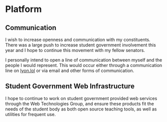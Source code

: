 # Platform

## Communication

I wish to increase openness and communication with my constituents. There was a large push to increase student government involvement this year and I hope to continue this movement with my fellow senators.

I personally intend to open a line of communication between myself and the people I would represent. This would occur either through a communication line on [lyon.lol](https://lyon.lol) or via email and other forms of communication.

## Student Government Web Infrastructure

 I hope to continue to work on student government provided web services through the Web Technologies Group, and ensure these products fit the needs of the student body as both open source teaching tools, as well as utilities for frequent use.
